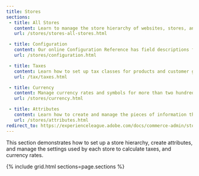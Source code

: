 ```yaml
---
title: Stores
sections:
 - title: All Stores
   content: Learn to manage the store hierarchy of websites, stores, and views. Manage taxes, and currency rates, and learn how attributes are used throughout the system. This section also links to a comprehensive configuration reference.
   url: /stores/stores-all-stores.html

 - title: Configuration
   content: Our online Configuration Reference has field descriptions for every setting.
   url: /stores/configuration.html

 - title: Taxes
   content: Learn how to set up tax classes for products and customer groups, and manage tax zones and rates according to the requirements of your locale.
   url: /tax/taxes.html

 - title: Currency
   content: Manage currency rates and symbols for more than two hundred countries around the world.
   url: /stores/currency.html

 - title: Attributes
   content: Learn how to create and manage the pieces of information that are used in product descriptions.
   url: /stores/attributes.html
redirect_to: https://experienceleague.adobe.com/docs/commerce-admin/stores-sales/introduction.html
---
```


This section demonstrates how to set up a store hierarchy, create attributes, and manage the settings used by each store to calculate taxes, and currency rates.

{% include grid.html sections=page.sections %}